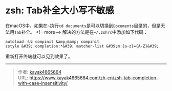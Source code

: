# zsh: Tab补全大小写不敏感

在macOS中，如果在`~`执行`cd documents`是可以切换到`Documents`目录的，但是无法用`Tab`补全。
&lt;!--more--&gt;
解决的方法是在`~/.zshrc`中添加如下代码：
```shell
autoload -Uz compinit &amp;&amp; compinit
zstyle &#39;:completion:*&#39; matcher-list &#39;m:{a-z}={A-Z}&#39;
```

重新打开终端就可以见到效果了。

---

> 作者: [kayak4665664](https://github.com/kayak4665664)  
> URL: https://www.kayak4665664.com/zh-cn/zsh-tab-completion-with-case-insensitivity/  

